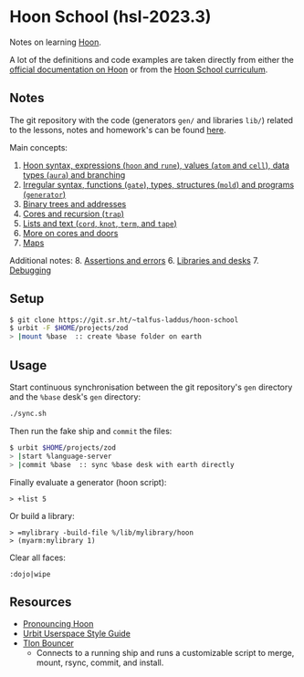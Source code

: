 # Hoon School (hsl-2023.3)

Notes on learning [Hoon](https://developers.urbit.org/reference/hoon/overview).

A lot of the definitions and code examples are taken directly from either the [official documentation on Hoon](https://developers.urbit.org/reference/hoon/overview) or from the [Hoon School curriculum](https://developers.urbit.org/guides/core/hoon-school/A-intro).

## Notes

The git repository with the code (generators `gen/` and libraries `lib/`) related to the lessons, notes and homework's can be found [here](https://git.sr.ht/~talfus-laddus/hoon-school).

Main concepts:
1. [Hoon syntax, expressions (`hoon` and `rune`), values (`atom` and `cell`), data types (`aura`) and branching](notes/1-hoon-rune-atom-cell-aura.md)
2. [Irregular syntax, functions (`gate`), types, structures (`mold`) and programs (`generator`)](notes/2-gates-molds-generators.md)
3. [Binary trees and addresses](notes/3-tree-addresses.md)
4. [Cores and recursion (`trap`)](notes/4-cores-recursion.md)
5. [Lists and text (`cord`, `knot`, `term`, and `tape`)](notes/5-text-lists.md)
6. [More on cores and doors](notes/6-cores-doors.md)
7. [Maps](notes/7-maps.md)

Additional notes:
8. [Assertions and errors](notes/asserts-errors.md)
6. [Libraries and desks](notes/libraries-desks.md)
7. [Debugging](notes/debug.md)

## Setup

```bash
$ git clone https://git.sr.ht/~talfus-laddus/hoon-school
$ urbit -F $HOME/projects/zod
> |mount %base  :: create %base folder on earth
```

## Usage

Start continuous synchronisation between the git repository's `gen` directory and the `%base` desk's `gen` directory:
```bash
./sync.sh
```

Then run the fake ship and `commit` the files:
```bash
$ urbit $HOME/projects/zod
> |start %language-server
> |commit %base  :: sync %base desk with earth directly
```

Finally evaluate a generator (hoon script):
```dojo
> +list 5
```
Or build a library:
```dojo
> =mylibrary -build-file %/lib/mylibrary/hoon
> (myarm:mylibrary 1)
```

Clear all faces:
```dojo
:dojo|wipe
```

## Resources

- [Pronouncing Hoon](pronouncing-hoon.md)
- [Urbit Userspace Style Guide](https://www.ajlamarc.com/blog/2023-02-26-urbit-style/)
- [Tlon Bouncer](https://github.com/tloncorp/bouncer)
    - Connects to a running ship and runs a customizable script to merge, mount, rsync, commit, and install.
